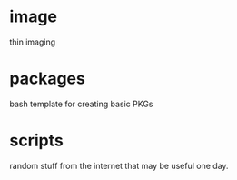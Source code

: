 # image
thin imaging

# packages
bash template for creating basic PKGs

# scripts
random stuff from the internet that may be useful one day.